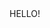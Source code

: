 <!DOCTYPE html>
<html lang="en">
<head>
    <meta charset="UTF-8">
    <title>Title</title>
</head>
<body>
    HELLO!
</body>
</html>
